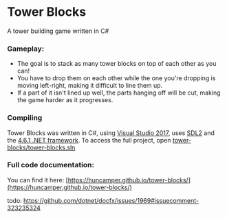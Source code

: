 # Tower Blocks
A tower building game written in C#

### Gameplay:
- The goal is to stack as many tower blocks on top of each other as you can!
- You have to drop them on each other while the one you're dropping is moving left-right, making it difficult to line them up.
- If a part of it isn't lined up well, the parts hanging off will be cut, making the game harder as it progresses.

### Compiling
Tower Blocks was written in C#, using [Visual Studio 2017](https://visualstudio.microsoft.com/), uses [SDL2](https://github.com/flibitijibibo/SDL2-CS/) and the [4.6.1 .NET framework](https://www.microsoft.com/en-us/download/details.aspx?id=49981).
To access the full project, open [tower-blocks/tower-blocks.sln](https://github.com/HUNcamper/tower-blocks/blob/master/tower-blocks/tower-blocks.sln)

### Full code documentation:
You can find it here: [https://huncamper.github.io/tower-blocks/](https://huncamper.github.io/tower-blocks/)

todo: https://github.com/dotnet/docfx/issues/1969#issuecomment-323235324